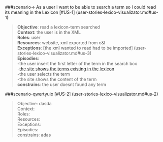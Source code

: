 ###scenario-> As a user I want to be able to search a term so I could read its meaning in the Lexicon
[#US-1] (user-stories-lexico-visualizator.md#us-1)

> **Objective**: read a lexicon-term searched  
> **Context**:  the user is in the XML  
> **Roles**:  user  
> **Resources**: website, xml exported from c&l  
> **Exceptions**: [the xml wanted to read had to be imported] (user-stories-lexico-visualizator.md#us-3)  
> **Episodies**:  
>  -the user insert the first letter of the term in the search box  
>  -[the site shows the terms existing in the lexicon](user-stories-lexico-visualizator.md#us-5)  
>  -the user selects the term  
>  -the site shows the content of the term  
> **constrains**: the user doesnt found any term


###scenario-qwertyuio
[#US-2] (user-stories-lexico-visualizator.md#us-2)

> Objective: dasda  
> Context:  
> Roles:  
> Resources:  
> Exceptions:  
> Episodies:  
> constrains: adas

